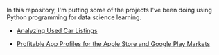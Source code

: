 In this repository, I'm putting some of the projects I've been doing using Python programming for data science learning.

- [Analyzing Used Car Listings](https://github.com/Chaoukib/Python/blob/master/notebook_autos.ipynb)

- [Profitable App Profiles for the Apple Store and Google Play Markets](https://github.com/Chaoukib/Python/blob/master/notebook_apps.ipynb)


